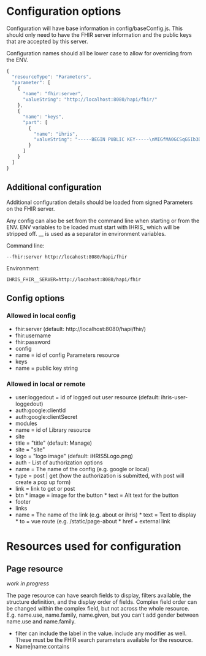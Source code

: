# Configuration options
Configuration will have base information in config/baseConfig.js.
This should only need to have the FHIR server information and the 
public keys that are accepted by this server.

Configuration names should all be lower case to allow
for overriding from the ENV.
```javascript
{
  "resourceType": "Parameters",
  "parameter": [
    {
      "name": "fhir:server",
      "valueString": "http://localhost:8080/hapi/fhir/"
    },
    {
      "name": "keys",
      "part": [
        {
          "name": "ihris",
          "valueString": "-----BEGIN PUBLIC KEY-----\nMIGfMA0GCSqGSIb3DQEBAQUAA4GNADCBiQKBgQDdeFrJr76IQ+SYAoAIw8crZKNW\nir2re7Z7Iu+XzeYYop5+36Ux6uEQKSXo7s1xY2ou9nCkVAddZ1qehBo0e2MCtk62\nmQJbBT18fiZ3veQPvb0LC/9aFl64RuOguPrCZC+sbZLegQ6Wwf96UWyqmR49gaHO\nEdXwdFdSVyBGyS7dmwIDAQAB\n-----END PUBLIC KEY-----"
        }
      ]
    }
  ]
}
```
## Additional configuration
Additional configuration details should be loaded from signed
Parameters on the FHIR server.

Any config can also be set from the command line when starting
or from the ENV.  ENV variables to be loaded must start with IHRIS\_
which will be stripped off. \_\_ is used as a separator in environment
variables.

Command line:
```
--fhir:server http://locahost:8080/hapi/fhir
```

Environment:
```
IHRIS_FHIR__SERVER=http://locahost:8080/hapi/fhir
```

## Config options

### Allowed in local config
* fhir:server (default: http://localhost:8080/hapi/fhir/)
* fhir:username
* fhir:password
* config
 * name = id of config Parameters resource
* keys
 * name = public key string

### Allowed in local or remote
* user:loggedout = id of logged out user resource (default: ihris-user-loggedout)
* auth:google:clientId
* auth:google:clientSecret
* modules
 * name = id of Library resource
* site
 * title = "title" (default: Manage)
 * site = "site" 
 * logo = "logo image" (default: iHRIS5Logo.png)
 * auth - List of authorization options 
  * name = The name of the config (e.g. google or local)
   * type = post | get (how the authorization is submitted, with post will create a pop up form)
   * link = link to get or post
   * btn
    * image = image for the button
    * text = Alt text for the button
 * footer
  * links
   * name = The name of the link (e.g. about or ihris)
    * text = Text to display
    * to = vue route (e.g. /static/page-about
    * href = external link


# Resources used for configuration
## Page resource

*work in progress*

The page resource can have search fields to display, filters available, the structure definition, 
and the display order of fields.  Complex field order can be changed within the complex field, but 
not across the whole resource.  E.g. name.use, name.family, name.given, but you can't add gender 
between name.use and name.family.

* filter can include the label in the value.  include any modifier as well.  These must be the
FHIR search parameters available for the resource.
 * Name|name:contains

